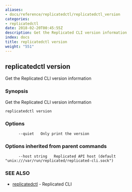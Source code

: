 ```yaml
---
aliases:
- docs/reference/replicatedctl/replicatedctl_version
categories:
- replicatedctl
date: 2018-02-20T00:45:55Z
description: Get the Replicated CLI version information
index: docs
title: replicatedctl version
weight: "551"
---
```


## replicatedctl version

Get the Replicated CLI version information

### Synopsis


Get the Replicated CLI version information

```
replicatedctl version
```

### Options

```
      --quiet   Only print the version
```

### Options inherited from parent commands

```
      --host string   Replicated API host (default "unix:///var/run/replicated/replicated-cli.sock")
```

### SEE ALSO
* [replicatedctl](/api/replicatedctl/)	 - Replicated CLI

